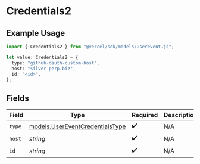 # Credentials2

## Example Usage

```typescript
import { Credentials2 } from "@vercel/sdk/models/userevent.js";

let value: Credentials2 = {
  type: "github-oauth-custom-host",
  host: "silver-perp.biz",
  id: "<id>",
};
```

## Fields

| Field                                                                    | Type                                                                     | Required                                                                 | Description                                                              |
| ------------------------------------------------------------------------ | ------------------------------------------------------------------------ | ------------------------------------------------------------------------ | ------------------------------------------------------------------------ |
| `type`                                                                   | [models.UserEventCredentialsType](../models/usereventcredentialstype.md) | :heavy_check_mark:                                                       | N/A                                                                      |
| `host`                                                                   | *string*                                                                 | :heavy_check_mark:                                                       | N/A                                                                      |
| `id`                                                                     | *string*                                                                 | :heavy_check_mark:                                                       | N/A                                                                      |